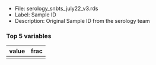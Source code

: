 

* File: serology_snbts_july22_v3.rds
* Label: Sample ID
* Description: Original Sample ID from the serology team

### Top 5 variables
| value   | frac   |
|:--------|:-------|
|         |        |
        